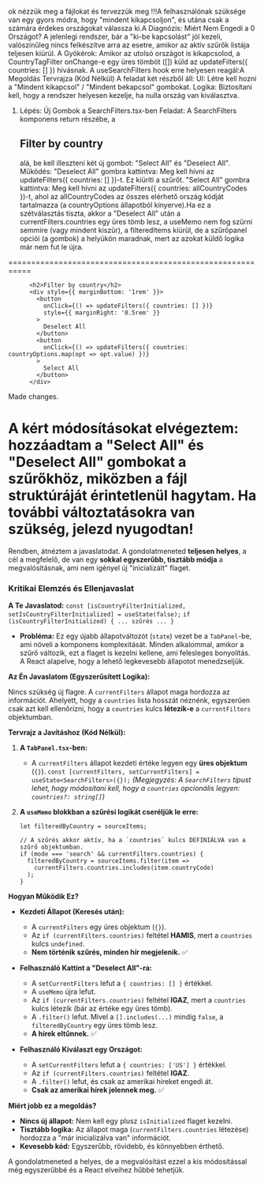 
ok nézzük meg a fájlokat és tervezzük meg !!!A felhasználónak szüksége van egy gyors módra, hogy "mindent kikapcsoljon", és utána csak a számára érdekes országokat válassza ki.A Diagnózis: Miért Nem Engedi a 0 Országot?
A jelenlegi rendszer, bár a "ki-be kapcsolást" jól kezeli, valószínűleg nincs felkészítve arra az esetre, amikor az aktív szűrők listája teljesen kiürül.
A Gyökérok:
Amikor az utolsó országot is kikapcsolod, a CountryTagFilter onChange-e egy üres tömböt ([]) küld az updateFilters({ countries: [] }) hívásnak. A useSearchFilters hook erre helyesen reagál:A Megoldás Tervrajza (Kód Nélkül)
A feladat két részből áll:
UI: Létre kell hozni a "Mindent kikapcsol" / "Mindent bekapcsol" gombokat.
Logika: Biztosítani kell, hogy a rendszer helyesen kezelje, ha nulla ország van kiválasztva.
1. Lépés: Új Gombok a SearchFilters.tsx-ben
Feladat: A SearchFilters komponens return részébe, a <h2>Filter by country</h2> alá, be kell illeszteni két új gombot: "Select All" és "Deselect All".
Működés:
"Deselect All" gombra kattintva: Meg kell hívni az updateFilters({ countries: [] })-t. Ez kiüríti a szűrőt.
"Select All" gombra kattintva: Meg kell hívni az updateFilters({ countries: allCountryCodes })-t, ahol az allCountryCodes az összes elérhető ország kódját tartalmazza (a countryOptions állapotból kinyerve).Ha ez a szétválasztás tiszta, akkor a "Deselect All" után a currentFilters.countries egy üres tömb lesz, a useMemo nem fog szűrni semmire (vagy mindent kiszűr), a filteredItems kiürül, de a szűrőpanel opciói (a gombok) a helyükön maradnak, mert az azokat küldő logika már nem fut le újra.

===========================================================
````
      <h2>Filter by country</h2>
      <div style={{ marginBottom: '1rem' }}>
        <button
          onClick={() => updateFilters({ countries: [] })}
          style={{ marginRight: '0.5rem' }}
        >
          Deselect All
        </button>
        <button
          onClick={() => updateFilters({ countries: countryOptions.map(opt => opt.value) })}
        >
          Select All
        </button>
      </div>
````


Made changes.

A kért módosításokat elvégeztem: hozzáadtam a "Select All" és "Deselect All" gombokat a szűrőkhöz, miközben a fájl struktúráját érintetlenül hagytam. Ha további változtatásokra van szükség, jelezd nyugodtan!
======================================================================

Rendben, átnéztem a javaslatodat. A gondolatmeneted **teljesen helyes**, a cél a megfelelő, de van egy **sokkal egyszerűbb, tisztább módja** a megvalósításnak, ami nem igényel új "inicializált" flaget.

### Kritikai Elemzés és Ellenjavaslat

**A Te Javaslatod:**
`const [isCountryFilterInitialized, setIsCountryFilterInitialized] = useState(false);`
`if (isCountryFilterInitialized) { ... szűrés ... }`

*   **Probléma:** Ez egy újabb állapotváltozót (`state`) vezet be a `TabPanel`-be, ami növeli a komponens komplexitását. Minden alkalommal, amikor a szűrő változik, ezt a flaget is kezelni kellene, ami felesleges bonyolítás. A React alapelve, hogy a lehető legkevesebb állapotot menedzseljük.

**Az Én Javaslatom (Egyszerűsített Logika):**

Nincs szükség új flagre. A `currentFilters` állapot maga hordozza az információt. Ahelyett, hogy a `countries` lista hosszát néznénk, egyszerűen csak azt kell ellenőrizni, hogy a `countries` kulcs **létezik-e** a `currentFilters` objektumban.

**Tervrajz a Javításhoz (Kód Nélkül):**

1.  **A `TabPanel.tsx`-ben:**
    *   A `currentFilters` állapot kezdeti értéke legyen egy **üres objektum** (`{}`).
        `const [currentFilters, setCurrentFilters] = useState<SearchFilters>({});`
        *(Megjegyzés: A `SearchFilters` típust lehet, hogy módosítani kell, hogy a `countries` opcionális legyen: `countries?: string[]`)*

2.  **A `useMemo` blokkban a szűrési logikát cseréljük le erre:**

    ```
    let filteredByCountry = sourceItems;

    // A szűrés akkor aktív, ha a `countries` kulcs DEFINIÁLVA van a szűrő objektumban.
    if (mode === 'search' && currentFilters.countries) { 
      filteredByCountry = sourceItems.filter(item => 
        currentFilters.countries.includes(item.countryCode)
      );
    }
    ```

**Hogyan Működik Ez?**

*   **Kezdeti Állapot (Keresés után):**
    *   A `currentFilters` egy üres objektum (`{}`).
    *   Az `if (currentFilters.countries)` feltétel **HAMIS**, mert a `countries` kulcs `undefined`.
    *   **Nem történik szűrés, minden hír megjelenik.** ✅

*   **Felhasználó Kattint a "Deselect All"-ra:**
    *   A `setCurrentFilters` lefut a `{ countries: [] }` értékkel.
    *   A `useMemo` újra lefut.
    *   Az `if (currentFilters.countries)` feltétel **IGAZ**, mert a `countries` kulcs létezik (bár az értéke egy üres tömb).
    *   A `.filter()` lefut. Mivel a `[].includes(...)` mindig `false`, a `filteredByCountry` egy üres tömb lesz.
    *   **A hírek eltűnnek.** ✅

*   **Felhasználó Kiválaszt egy Országot:**
    *   A `setCurrentFilters` lefut a `{ countries: ['US'] }` értékkel.
    *   Az `if (currentFilters.countries)` feltétel **IGAZ**.
    *   A `.filter()` lefut, és csak az amerikai híreket engedi át.
    *   **Csak az amerikai hírek jelennek meg.** ✅

**Miért jobb ez a megoldás?**
*   **Nincs új állapot:** Nem kell egy plusz `isInitialized` flaget kezelni.
*   **Tisztább logika:** Az állapot maga (`currentFilters.countries` létezése) hordozza a "már inicializálva van" információt.
*   **Kevesebb kód:** Egyszerűbb, rövidebb, és könnyebben érthető.

A gondolatmeneted a helyes, de a megvalósítást ezzel a kis módosítással még egyszerűbbé és a React elveihez hűbbé tehetjük.
